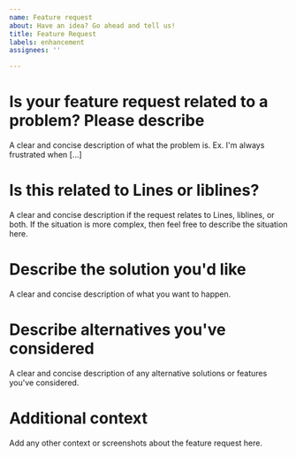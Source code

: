 ```yaml
---
name: Feature request
about: Have an idea? Go ahead and tell us!
title: Feature Request
labels: enhancement
assignees: ''

---
```


# Is your feature request related to a problem? Please describe
A clear and concise description of what the problem is. Ex. I'm always frustrated when [...]

# Is this related to Lines or liblines?
A clear and concise description if the request relates to Lines, liblines, or both. If the situation is more complex, then feel free to describe the situation here.

# Describe the solution you'd like
A clear and concise description of what you want to happen.

# Describe alternatives you've considered
A clear and concise description of any alternative solutions or features you've considered.

# Additional context
Add any other context or screenshots about the feature request here.

